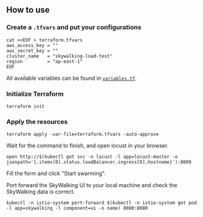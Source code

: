 ## How to use

### Create a `.tfvars` and put your configurations

```shell
cat <<EOF > terraform.tfvars
aws_access_key = ""
aws_secret_key = ""
cluster_name   = "skywalking-load-test"
region         = "ap-east-1"
EOF
```

All available variables can be found in [`variables.tf`](variables.tf).

### Initialize Terraform

```shell
terraform init
```

### Apply the resources

```shell
terraform apply -var-file=terraform.tfvars -auto-approve
```

Wait for the command to finish, and open locust in your browser.

```shell
open http://$(kubectl get svc -n locust -l app=locust-master -o jsonpath='{.items[0].status.loadBalancer.ingress[0].hostname}'):8089
```

Fill the form and click "Start swarming".

Port forward the SkyWalking UI to your local machine and check the SkyWalking data is correct.

```shell
kubectl -n istio-system port-forward $(kubectl -n istio-system get pod -l app=skywalking -l component=ui -o name) 8080:8080
```
